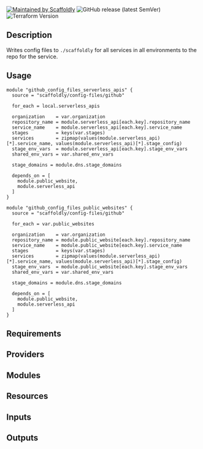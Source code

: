 [![Maintained by Scaffoldly](https://img.shields.io/badge/maintained%20by-scaffoldly-blueviolet)](https://github.com/scaffoldly)
![GitHub release (latest SemVer)](https://img.shields.io/github/v/release/scaffoldly/terraform-github-config-files)
![Terraform Version](https://img.shields.io/badge/tf-%3E%3D0.15.0-blue.svg)

## Description

Writes config files to `./scaffoldly` for all services in all environments to the repo for the service.

## Usage

```hcl
module "github_config_files_serverless_apis" {
  source = "scaffoldly/config-files/github"

  for_each = local.serverless_apis

  organization    = var.organization
  repository_name = module.serverless_api[each.key].repository_name
  service_name    = module.serverless_api[each.key].service_name
  stages          = keys(var.stages)
  services        = zipmap(values(module.serverless_api)[*].service_name, values(module.serverless_api)[*].stage_config)
  stage_env_vars  = module.serverless_api[each.key].stage_env_vars
  shared_env_vars = var.shared_env_vars

  stage_domains = module.dns.stage_domains

  depends_on = [
    module.public_website,
    module.serverless_api
  ]
}

module "github_config_files_public_websites" {
  source = "scaffoldly/config-files/github"

  for_each = var.public_websites

  organization    = var.organization
  repository_name = module.public_website[each.key].repository_name
  service_name    = module.public_website[each.key].service_name
  stages          = keys(var.stages)
  services        = zipmap(values(module.serverless_api)[*].service_name, values(module.serverless_api)[*].stage_config)
  stage_env_vars  = module.public_website[each.key].stage_env_vars
  shared_env_vars = var.shared_env_vars

  stage_domains = module.dns.stage_domains

  depends_on = [
    module.public_website,
    module.serverless_api
  ]
}
```

<!-- BEGIN_TF_DOCS -->

## Requirements

## Providers

## Modules

## Resources

## Inputs

## Outputs

<!-- END_TF_DOCS -->
